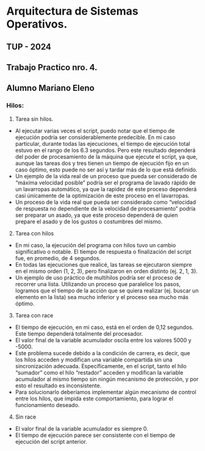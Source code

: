 # Arquitectura de Sistemas Operativos.

## TUP - 2024 

## Trabajo Practico nro. 4.

## Alumno Mariano Eleno


### Hilos:

1. Tarea sin hilos.
- Al ejecutar varias veces el script, puedo notar que el tiempo de ejecución podría ser considerablemente predecible. En mi caso particular, durante todas las ejecuciones, el tiempo de ejecución total estuvo en el rango de los 6.3 segundos. Pero este resultado dependerá del poder de procesamiento de la máquina que ejecute el script, ya que, aunque las tareas dos y tres tienen un tiempo de ejecución fijo en un caso óptimo, esto puede no ser así y tardar más de lo que está definido.
- Un ejemplo de la vida real de un proceso que pueda ser considerado de “máxima velocidad posible” podría ser el programa de lavado rápido de un lavarropas automático, ya que la rapidez de este proceso dependerá casi únicamente de la optimización de este proceso en el lavarropas.
- Un proceso de la vida real que pueda ser considerado como “velocidad de respuesta no dependiente de la velocidad de procesamiento” podría ser preparar un asado, ya que este proceso dependerá de quien prepare el asado y de los gustos o costumbres del mismo.
2. Tarea con hilos
- En mi caso, la ejecución del programa con hilos tuvo un cambio significativo o notable. El tiempo de respuesta o finalización del script fue, en promedio, de 4 segundos.
- En todas las ejecuciones que realicé, las tareas se ejecutaron siempre en el mismo orden (1, 2, 3), pero finalizaron en orden distinto (ej. 2, 1, 3).
- Un ejemplo de uso práctico de multihilos podría ser el proceso de recorrer una lista. Utilizando un proceso que paralelice los pasos, logramos que el tiempo de la acción que se quiera realizar (ej. buscar un elemento en la lista) sea mucho inferior y el proceso sea mucho más óptimo.
3. Tarea con race
- El tiempo de ejecución, en mi caso, está en el orden de 0,12 segundos. Este tiempo dependerá totalmente del procesador.
- El valor final de la variable acumulador oscila entre los valores 5000 y -5000.
- Este problema sucede debido a la condición de carrera, es decir, que los hilos acceden y modifican una variable compartida sin una sincronización adecuada. Específicamente, en el script, tanto el hilo “sumador” como el hilo “restador” acceden y modifican la variable acumulador al mismo tiempo sin ningún mecanismo de protección, y por esto el resultado es inconsistente.
- Para solucionarlo deberíamos implementar algún mecanismo de control entre los hilos, que impida este comportamiento, para lograr el funcionamiento deseado.
4. Sin race
- El valor final de la variable acumulador es siempre 0.
- El tiempo de ejecución parece ser consistente con el tiempo de ejecución del script anterior.
